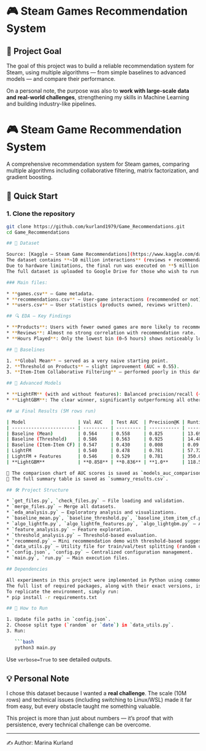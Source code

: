 # 🎮 Steam Games Recommendation System

## 📌 Project Goal

The goal of this project was to build a reliable recommendation system for Steam, using multiple algorithms — from simple baselines to advanced models — and compare their performance.

On a personal note, the purpose was also to **work with large-scale data and real-world challenges**, strengthening my skills in Machine Learning and building industry-like pipelines.

# 🎮 Steam Game Recommendation System

A comprehensive recommendation system for Steam games, comparing multiple algorithms including collaborative filtering, matrix factorization, and gradient boosting.

## 🚀 Quick Start

### 1. Clone the repository
```bash
git clone https://github.com/kurland1979/Game_Recommendations.git
cd Game_Recommendations

## 📂 Dataset

Source: [Kaggle – Steam Game Recommendations](https://www.kaggle.com/datasets)
The dataset contains **~10 million interactions** (reviews + recommendations + users + games metadata).
Due to hardware limitations, the final run was executed on **5 million rows**.
The full dataset is uploaded to Google Drive for those who wish to run it on the complete 10M rows.

### Main files:

* **games.csv** – Game metadata.
* **recommendations.csv** – User-game interactions (recommended or not).
* **users.csv** – User statistics (products owned, reviews written).

## 🔍 EDA – Key Findings

* **Products**: Users with fewer owned games are more likely to recommend, while heavy owners tend to recommend less.
* **Reviews**: Almost no strong correlation with recommendation rate.
* **Hours Played**: Only the lowest bin (0–5 hours) shows noticeably lower recommendation rates.

## 🧪 Baselines

1. **Global Mean** – served as a very naive starting point.
2. **Threshold on Products** – slight improvement (AUC ≈ 0.55).
3. **Item-Item Collaborative Filtering** – performed poorly in this dataset.

## 🤖 Advanced Models

* **LightFM** (with and without features): Balanced precision/recall (~0.78–0.84) but AUC remained low (~0.49–0.54).
* **LightGBM**: The clear winner, significantly outperforming all others with **Val AUC = 0.858, Test AUC = 0.836**, and near-perfect Precision/Recall.

## 📊 Final Results (5M rows run)

| Model                   | Val AUC   | Test AUC  | Precision@K | Runtime (s) |
| ----------------------- | --------- | --------- | ----------- | ----------- |
| Baseline (Mean)         | 0.564     | 0.558     | 0.825       | 13.69       |
| Baseline (Threshold)    | 0.586     | 0.563     | 0.925       | 14.48       |
| Baseline (Item-Item CF) | 0.547     | 0.430     | 0.008       | 0.09        |
| LightFM                 | 0.540     | 0.478     | 0.781       | 57.72       |
| LightFM + Features      | 0.546     | 0.529     | 0.781       | 350.03      |
| **LightGBM**            | **0.858** | **0.836** | **1.0**     | 118.58      |

📌 The comparison chart of AUC scores is saved as `models_auc_comparison.png`.
📌 The full summary table is saved as `summary_results.csv`.

## 🛠 Project Structure

* `get_files.py`, `check_files.py` – File loading and validation.
* `merge_files.py` – Merge all datasets.
* `eda_analysis.py` – Exploratory analysis and visualizations.
* `baseline_mean.py`, `baseline_threshold.py`, `baseline_item_item_cf.py` – Baseline models.
* `algo_lightfm.py`, `algo_lightfm_features.py`, `algo_lightgbm.py` – Advanced models.
* `feature_analysis.py` – Feature exploration.
* `threshold_analysis.py` – Threshold-based evaluation.
* `recommend.py` – Mini recommendation demo with threshold-based suggestions.
* `data_utils.py` – Utility file for train/val/test splitting (random or date-based).
* `config.json`, `config.py` – Centralized configuration management.
* `main.py`, `run.py` – Main execution files.

## Dependencies

All experiments in this project were implemented in Python using common data science and machine learning libraries.
The full list of required packages, along with their exact versions, is provided in the requirements.txt file.
To replicate the environment, simply run:
* pip install -r requirements.txt

## 🚀 How to Run

1. Update file paths in `config.json`.
2. Choose split type (`random` or `date`) in `data_utils.py`.
3. Run:

   ```bash
   python3 main.py
   ```

   Use `verbose=True` to see detailed outputs.

## 💡 Personal Note

I chose this dataset because I wanted a **real challenge**. The scale (10M rows) and technical issues (including switching to Linux/WSL) made it far from easy, but every obstacle taught me something valuable.

This project is more than just about numbers — it’s proof that with persistence, every technical challenge can be overcome.

---

✍️ Author: Marina Kurland
